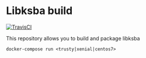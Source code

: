 # Libksba build

[![TravisCI](https://img.shields.io/travis/charlesportwoodii/libksba-build.svg?style=flat-square "TravisCI")](https://travis-ci.org/charlesportwoodii/libksba-build)

This repository allows you to build and package libksba

```
docker-compose run <trusty|xenial|centos7>
```
